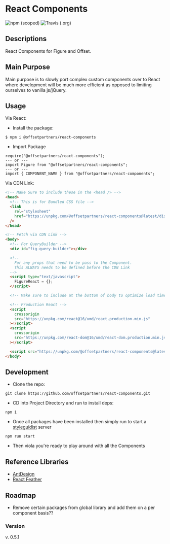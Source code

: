 # **React Components**

![npm (scoped)](https://img.shields.io/npm/v/@offsetpartners/react-components?style=for-the-badge) ![Travis (.org)](https://img.shields.io/travis/offsetpartners/react-components?style=for-the-badge)

## **Descriptions**

React Components for Figure and Offset.

## **Main Purpose**

Main purpose is to slowly port complex custom components over to React where development will be much more efficient as opposed to limiting ourselves to vanilla js/jQuery.

## **Usage**

Via React:

- Install the package:

```properties
$ npm i @offsetpartners/react-components
```

- Import Package

```properties
require("@offsetpartners/react-components");
--- or ---
import Figure from "@offsetpartners/react-components";
--- or ---
import { COMPONENT_NAME } from "@offsetpartners/react-components";
```

Via CDN Link:

```html
<!-- Make Sure to include these in the <head /> -->
<head>
  <!-- This is for Bundled CSS file -->
  <link
    rel="stylesheet"
    href="https://unpkg.com/@offsetpartners/react-components@latest/dist/figure.css"
  />
</head>

<!-- Fetch via CDN Link -->
<body>
  <!-- For QueryBuilder -->
  <div id="fig-query-builder"></div>

  <!-- 
    For any props that need to be pass to the Component.
    This ALWAYS needs to be defined before the CDN Link
  -->
  <script type="text/javascript">
    FigureReact = {};
  </script>

  <!-- Make sure to include at the bottom of body to optimize load times -->

  <!-- Production React -->
  <script
    crossorigin
    src="https://unpkg.com/react@16/umd/react.production.min.js"
  ></script>
  <script
    crossorigin
    src="https://unpkg.com/react-dom@16/umd/react-dom.production.min.js"
  ></script>

  <script src="https://unpkg.com/@offsetpartners/react-components@latest/dist/figure.js"></script>
</body>
```

## **Development**

- Clone the repo:

```properties
git clone https://github.com/offsetpartners/react-components.git
```

- CD into Project Directory and run to install deps:

```properties
npm i
```

- Once all packages have been installed then simply run to start a [styleguidist](https://react-styleguidist.js.org/) server

```properties
npm run start
```

- Then viola you're ready to play around with all the Components

## **Reference Libraries**

- [AntDesign](https://ant.design/)
- [React Feather](https://github.com/feathericons/react-feather)

## **Roadmap**

- Remove certain packages from global library and add them on a per component basis??

### **Version**

v. 0.5.1
